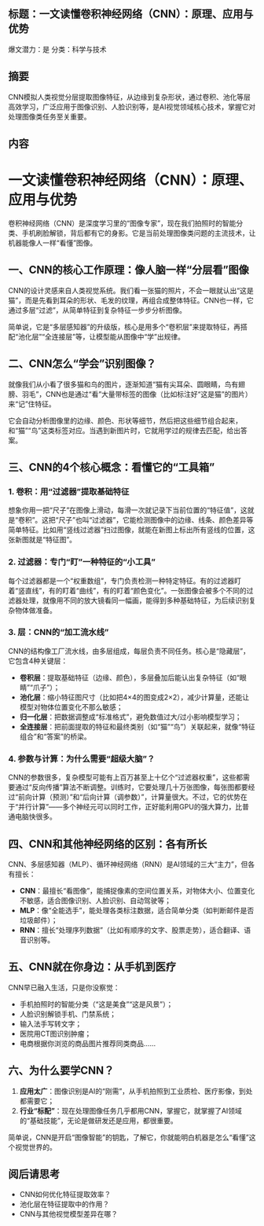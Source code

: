## 标题：一文读懂卷积神经网络（CNN）：原理、应用与优势
爆文潜力：是
分类：科学与技术

## 摘要
CNN模拟人类视觉分层提取图像特征，从边缘到复杂形状，通过卷积、池化等层高效学习，广泛应用于图像识别、人脸识别等，是AI视觉领域核心技术，掌握它对处理图像类任务至关重要。

## 内容
# 一文读懂卷积神经网络（CNN）：原理、应用与优势

卷积神经网络（CNN）是深度学习里的“图像专家”，现在我们拍照时的智能分类、手机刷脸解锁，背后都有它的身影。它是当前处理图像类问题的主流技术，让机器能像人一样“看懂”图像。


## 一、CNN的核心工作原理：像人脑一样“分层看”图像

CNN的设计灵感来自人类视觉系统。我们看一张猫的照片，不会一眼就认出“这是猫”，而是先看到耳朵的形状、毛发的纹理，再组合成整体特征。CNN也一样，它通过多层“过滤”，从简单特征到复杂特征一步步分析图像。

简单说，它是“多层感知器”的升级版，核心是用多个“卷积层”来提取特征，再搭配“池化层”“全连接层”等，让模型能从图像中“学”出规律。


## 二、CNN怎么“学会”识别图像？

就像我们从小看了很多猫和鸟的图片，逐渐知道“猫有尖耳朵、圆眼睛，鸟有翅膀、羽毛”，CNN也是通过“看”大量带标签的图像（比如标注好“这是猫”的图片）来“记”住特征。

它会自动分析图像里的边缘、颜色、形状等细节，然后把这些细节组合起来，和“猫”“鸟”这类标签对应。当遇到新图片时，它就用学过的规律去匹配，给出答案。


## 三、CNN的4个核心概念：看懂它的“工具箱”

### 1. 卷积：用“过滤器”提取基础特征
想象你用一把“尺子”在图像上滑动，每滑一次就记录下当前位置的“特征值”，这就是“卷积”。这把“尺子”也叫“过滤器”，它能检测图像中的边缘、线条、颜色差异等简单特征。比如用“竖线过滤器”扫过图像，就能在新图上标出所有竖线的位置，这张新图就是“特征图”。

### 2. 过滤器：专门“盯”一种特征的“小工具”
每个过滤器都是一个“权重数组”，专门负责检测一种特定特征。有的过滤器盯着“竖直线”，有的盯着“曲线”，有的盯着“颜色变化”。一张图像会被多个不同的过滤器处理，就像用不同的放大镜看同一幅画，能得到多种基础特征，为后续识别复杂物体做准备。

### 3. 层：CNN的“加工流水线”
CNN的结构像工厂流水线，由多层组成，每层负责不同任务。核心是“隐藏层”，它包含4种关键层：
- **卷积层**：提取基础特征（边缘、颜色），多层叠加后能认出复杂特征（如“眼睛”“爪子”）；
- **池化层**：缩小特征图尺寸（比如把4×4的图变成2×2），减少计算量，还能让模型对物体位置变化不那么敏感；
- **归一化层**：把数据调整成“标准格式”，避免数值过大/过小影响模型学习；
- **全连接层**：把前面提取的特征和最终类别（如“猫”“鸟”）关联起来，就像“特征组合”和“答案”的桥梁。

### 4. 参数与计算：为什么需要“超级大脑”？
CNN的参数很多，复杂模型可能有上百万甚至上十亿个“过滤器权重”，这些都需要通过“反向传播”算法不断调整。训练时，它要处理几十万张图像，每张图都要经过“前向计算（预测）”和“后向计算（调参数）”，计算量很大。不过，它的优势在于“并行计算”——多个神经元可以同时工作，正好能利用GPU的强大算力，比普通电脑快很多。


## 四、CNN和其他神经网络的区别：各有所长

CNN、多层感知器（MLP）、循环神经网络（RNN）是AI领域的三大“主力”，但各有擅长：
- **CNN**：最擅长“看图像”，能捕捉像素的空间位置关系，对物体大小、位置变化不敏感，适合图像识别、人脸识别、自动驾驶等；
- **MLP**：像“全能选手”，能处理各类标注数据，适合简单分类（如判断邮件是否垃圾邮件）；
- **RNN**：擅长“处理序列数据”（比如有顺序的文字、股票走势），适合翻译、语音识别等。


## 五、CNN就在你身边：从手机到医疗

CNN早已融入生活，只是你没察觉：
- 手机拍照时的智能分类（“这是美食”“这是风景”）；
- 人脸识别解锁手机、门禁系统；
- 输入法手写转文字；
- 医院用CT图识别肿瘤；
- 电商根据你浏览的商品图片推荐同类商品……


## 六、为什么要学CNN？

1. **应用太广**：图像识别是AI的“刚需”，从手机拍照到工业质检、医疗影像，到处都需要它；
2. **行业“标配”**：现在处理图像任务几乎都用CNN，掌握它，就掌握了AI领域的“基础技能”，无论是做研发还是应用，都很重要。

简单说，CNN是开启“图像智能”的钥匙，了解它，你就能明白机器是怎么“看懂”这个视觉世界的。

## 阅后请思考
- CNN如何优化特征提取效率？
- 池化层在特征提取中的作用？
- CNN与其他视觉模型差异在哪？